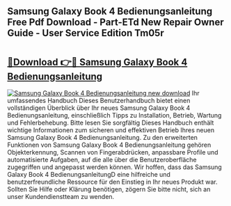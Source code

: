 ## Samsung Galaxy Book 4 Bedienungsanleitung Free Pdf Download - Part-ETd New Repair Owner Guide - User Service Edition Tm05r

# <h2><a href="http://df2j5me.blite.top/?on=Samsung+Galaxy+Book+4+Bedienungsanleitung">🔗Download 👉🔴 Samsung Galaxy Book 4 Bedienungsanleitung</a></h2>

[![Samsung Galaxy Book 4 Bedienungsanleitung new download](https://i.imgur.com/lujVjoI.png)](http://df2j5me.blite.top/?on=Samsung+Galaxy+Book+4+Bedienungsanleitung)
Ihr umfassendes Handbuch Dieses Benutzerhandbuch bietet einen vollständigen Überblick über Ihr neues Samsung Galaxy Book 4 Bedienungsanleitung, einschließlich Tipps zu Installation, Betrieb, Wartung und Fehlerbehebung. Bitte lesen Sie sorgfältig Dieses Handbuch enthält wichtige Informationen zum sicheren und effektiven Betrieb Ihres neuen Samsung Galaxy Book 4 Bedienungsanleitung. Zu den erweiterten Funktionen von Samsung Galaxy Book 4 Bedienungsanleitung gehören Objekterkennung, Scannen von Fingerabdrücken, anpassbare Profile und automatisierte Aufgaben, auf die alle über die Benutzeroberfläche zugegriffen und angepasst werden können. Wir hoffen, dass das Samsung Galaxy Book 4 BedienungsanleitungD eine hilfreiche und benutzerfreundliche Ressource für den Einstieg in Ihr neues Produkt war. Sollten Sie Hilfe oder Klärung benötigen, zögern Sie bitte nicht, sich an unser Kundendienstteam zu wenden.
